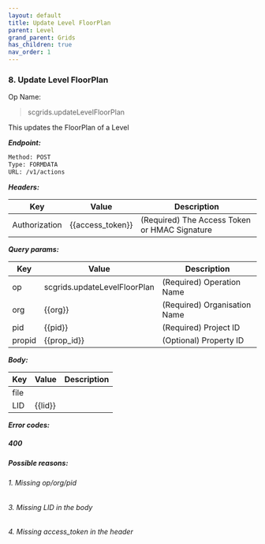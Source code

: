 ```yaml
---
layout: default
title: Update Level FloorPlan
parent: Level
grand_parent: Grids
has_children: true
nav_order: 1
---
```



### 8. Update Level FloorPlan


Op Name:

> scgrids.updateLevelFloorPlan

This updates the FloorPlan of a Level


***Endpoint:***

```bash
Method: POST
Type: FORMDATA
URL: /v1/actions
```


***Headers:***

| Key | Value | Description |
| --- | ------|-------------|
| Authorization | {{access_token}} | (Required) The Access Token or HMAC Signature |



***Query params:***

| Key | Value | Description |
| --- | ------|-------------|
| op | scgrids.updateLevelFloorPlan | (Required) Operation Name |
| org | {{org}} | (Required) Organisation Name |
| pid | {{pid}} | (Required) Project ID |
| propid | {{prop_id}} | (Optional) Property ID |



***Body:***

| Key | Value | Description |
| --- | ------|-------------|
| file |  |  |
| LID | {{lid}} |  |



***Error codes:***

##### 400
##### Possible reasons:

###### 1. Missing op/org/pid

###### 3. Missing LID in the body

###### 4. Missing access_token in the header

